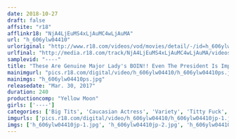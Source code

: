 ```yaml
---
date: 2018-10-27
draft: false
affsite: "r18"
afflinkr18: "NjA4LjEuMS4xLjAuMC4wLjAuMA"
url: "h_606ylw04410"
urloriginal: "http://www.r18.com/videos/vod/movies/detail/-/id=h_606ylw04410"
urlfinal: "http://media.r18.com/track/NjA4LjEuMS4xLjAuMC4wLjAuMA/videos/vod/movies/detail/-/id=h_606ylw04410"
samplevid: "----"
title: "These Are Genuine Major Lady's BOIN!! Even The President Is Impressed! Japan-U.S. Relations Put To The Grinding Orgasmic Test"
mainimgurl: "pics.r18.com/digital/video/h_606ylw04410/h_606ylw04410ps.jpg"
mainimgs: "h_606ylw04410ps.jpg"
releasedate: "Mar. 30, 2017"
duration: 240
productioncomp: "Yellow Moon"
girls: ['----']
categories: ['Big Tits', 'Caucasian Actress', 'Variety', 'Titty Fuck', 'Over 4 Hours']
imgurls: ['pics.r18.com/digital/video/h_606ylw04410/h_606ylw04410jp-1.jpg', 'pics.r18.com/digital/video/h_606ylw04410/h_606ylw04410jp-2.jpg', 'pics.r18.com/digital/video/h_606ylw04410/h_606ylw04410jp-3.jpg', 'pics.r18.com/digital/video/h_606ylw04410/h_606ylw04410jp-4.jpg', 'pics.r18.com/digital/video/h_606ylw04410/h_606ylw04410jp-5.jpg', 'pics.r18.com/digital/video/h_606ylw04410/h_606ylw04410jp-6.jpg', 'pics.r18.com/digital/video/h_606ylw04410/h_606ylw04410jp-7.jpg', 'pics.r18.com/digital/video/h_606ylw04410/h_606ylw04410jp-8.jpg', 'pics.r18.com/digital/video/h_606ylw04410/h_606ylw04410jp-9.jpg', 'pics.r18.com/digital/video/h_606ylw04410/h_606ylw04410jp-10.jpg', 'pics.r18.com/digital/video/h_606ylw04410/h_606ylw04410jp-11.jpg', 'pics.r18.com/digital/video/h_606ylw04410/h_606ylw04410jp-12.jpg', 'pics.r18.com/digital/video/h_606ylw04410/h_606ylw04410jp-13.jpg', 'pics.r18.com/digital/video/h_606ylw04410/h_606ylw04410jp-14.jpg', 'pics.r18.com/digital/video/h_606ylw04410/h_606ylw04410jp-15.jpg', 'pics.r18.com/digital/video/h_606ylw04410/h_606ylw04410jp-16.jpg', 'pics.r18.com/digital/video/h_606ylw04410/h_606ylw04410jp-17.jpg', 'pics.r18.com/digital/video/h_606ylw04410/h_606ylw04410jp-18.jpg', 'pics.r18.com/digital/video/h_606ylw04410/h_606ylw04410jp-19.jpg', 'pics.r18.com/digital/video/h_606ylw04410/h_606ylw04410jp-20.jpg']
imgs: ['h_606ylw04410jp-1.jpg', 'h_606ylw04410jp-2.jpg', 'h_606ylw04410jp-3.jpg', 'h_606ylw04410jp-4.jpg', 'h_606ylw04410jp-5.jpg', 'h_606ylw04410jp-6.jpg', 'h_606ylw04410jp-7.jpg', 'h_606ylw04410jp-8.jpg', 'h_606ylw04410jp-9.jpg', 'h_606ylw04410jp-10.jpg', 'h_606ylw04410jp-11.jpg', 'h_606ylw04410jp-12.jpg', 'h_606ylw04410jp-13.jpg', 'h_606ylw04410jp-14.jpg', 'h_606ylw04410jp-15.jpg', 'h_606ylw04410jp-16.jpg', 'h_606ylw04410jp-17.jpg', 'h_606ylw04410jp-18.jpg', 'h_606ylw04410jp-19.jpg', 'h_606ylw04410jp-20.jpg']
---
```

